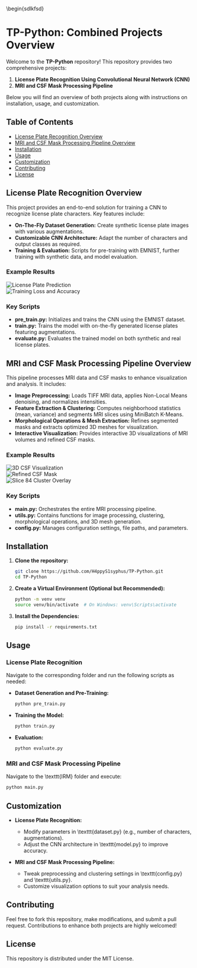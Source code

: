 \begin{sdlkfsd}
# TP-Python: Combined Projects Overview

Welcome to the **TP-Python** repository! This repository provides two comprehensive projects:

1. **License Plate Recognition Using Convolutional Neural Network (CNN)**
2. **MRI and CSF Mask Processing Pipeline**

Below you will find an overview of both projects along with instructions on installation, usage, and customization.

## Table of Contents
- [License Plate Recognition Overview](#license-plate-recognition-overview)
- [MRI and CSF Mask Processing Pipeline Overview](#mri-and-csf-mask-processing-pipeline-overview)
- [Installation](#installation)
- [Usage](#usage)
- [Customization](#customization)
- [Contributing](#contributing)
- [License](#license)

## License Plate Recognition Overview
This project provides an end-to-end solution for training a CNN to recognize license plate characters. Key features include:

- **On-The-Fly Dataset Generation:** Create synthetic license plate images with various augmentations.
- **Customizable CNN Architecture:** Adapt the number of characters and output classes as required.
- **Training & Evaluation:** Scripts for pre-training with EMNIST, further training with synthetic data, and model evaluation.

### Example Results
![License Plate Prediction](prediction_4.png)  
![Training Loss and Accuracy](training_validation_curves.png)

### Key Scripts
- **pre_train.py:** Initializes and trains the CNN using the EMNIST dataset.
- **train.py:** Trains the model with on-the-fly generated license plates featuring augmentations.
- **evaluate.py:** Evaluates the trained model on both synthetic and real license plates.

## MRI and CSF Mask Processing Pipeline Overview
This pipeline processes MRI data and CSF masks to enhance visualization and analysis. It includes:

- **Image Preprocessing:** Loads TIFF MRI data, applies Non-Local Means denoising, and normalizes intensities.
- **Feature Extraction & Clustering:** Computes neighborhood statistics (mean, variance) and segments MRI slices using MiniBatch K-Means.
- **Morphological Operations & Mesh Extraction:** Refines segmented masks and extracts optimized 3D meshes for visualization.
- **Interactive Visualization:** Provides interactive 3D visualizations of MRI volumes and refined CSF masks.

### Example Results
![3D CSF Visualization](image.png)  
![Refined CSF Mask](refined_csf_with_eyes_removed.png)  
![Slice 84 Cluster Overlay](slice_84_cluster_1_overlay.png)

### Key Scripts
- **main.py:** Orchestrates the entire MRI processing pipeline.
- **utils.py:** Contains functions for image processing, clustering, morphological operations, and 3D mesh generation.
- **config.py:** Manages configuration settings, file paths, and parameters.

## Installation
1. **Clone the repository:**
   ```bash
   git clone https://github.com/H4ppyS1syphus/TP-Python.git
   cd TP-Python
   ```

2. **Create a Virtual Environment (Optional but Recommended):**
   ```bash
   python -m venv venv
   source venv/bin/activate  # On Windows: venv\Scripts\activate
   ```

3. **Install the Dependencies:**
   ```bash
   pip install -r requirements.txt
   ```

## Usage

### License Plate Recognition
Navigate to the corresponding folder and run the following scripts as needed:

- **Dataset Generation and Pre-Training:**  
   ```bash
   python pre_train.py
   ```

- **Training the Model:**  
   ```bash
   python train.py
   ```

- **Evaluation:**  
   ```bash
   python evaluate.py
   ```

### MRI and CSF Mask Processing Pipeline
Navigate to the \texttt{IRM} folder and execute:
   ```bash
   python main.py
```

## Customization
- **License Plate Recognition:**  
  - Modify parameters in \texttt{dataset.py} (e.g., number of characters, augmentations).
  - Adjust the CNN architecture in \texttt{model.py} to improve accuracy.
  
- **MRI and CSF Mask Processing Pipeline:**  
  - Tweak preprocessing and clustering settings in \texttt{config.py} and \texttt{utils.py}.
  - Customize visualization options to suit your analysis needs.

## Contributing
Feel free to fork this repository, make modifications, and submit a pull request. Contributions to enhance both projects are highly welcomed!

## License
This repository is distributed under the MIT License.
